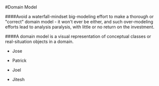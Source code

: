 #Domain Model

####Avoid a waterfall-mindset big-modeling effort to make a thorough or "correct" domain model - it won't ever be either, and such over-modeling efforts lead to analysis paralysis, with little or no return on the investment.

####A domain model is a visual representation of conceptual classes or real-situation objects in a domain. 

- Jose

- Patrick

- Joel

- Jitesh
